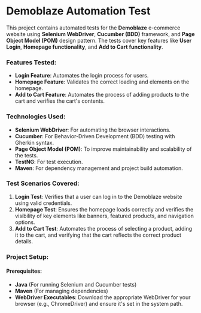 # Demoblaze Automation Test

This project contains automated tests for the **Demoblaze** e-commerce website using **Selenium WebDriver**, **Cucumber (BDD)** framework, and **Page Object Model (POM)** design pattern. The tests cover key features like **User Login**, **Homepage functionality**, and **Add to Cart functionality**.

### **Features Tested:**
- **Login Feature**: Automates the login process for users.
- **Homepage Feature**: Validates the correct loading and elements on the homepage.
- **Add to Cart Feature**: Automates the process of adding products to the cart and verifies the cart's contents.

### **Technologies Used:**
- **Selenium WebDriver**: For automating the browser interactions.
- **Cucumber**: For Behavior-Driven Development (BDD) testing with Gherkin syntax.
- **Page Object Model (POM)**: To improve maintainability and scalability of the tests.
- **TestNG**: For test execution.
- **Maven**: For dependency management and project build automation.

### **Test Scenarios Covered:**
1. **Login Test**: Verifies that a user can log in to the Demoblaze website using valid credentials.
2. **Homepage Test**: Ensures the homepage loads correctly and verifies the visibility of key elements like banners, featured products, and navigation options.
3. **Add to Cart Test**: Automates the process of selecting a product, adding it to the cart, and verifying that the cart reflects the correct product details.

### **Project Setup:**

#### Prerequisites:
- **Java** (For running Selenium and Cucumber tests)
- **Maven** (For managing dependencies)
- **WebDriver Executables**: Download the appropriate WebDriver for your browser (e.g., ChromeDriver) and ensure it's set in the system path.



